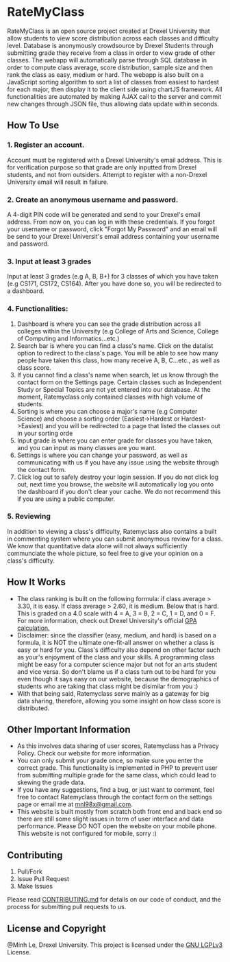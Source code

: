 # RateMyClass
RateMyClass is an open source project created at Drexel University that allow students to view score distribution across each classes and difficulty level. Database is anonymously crowdsource by Drexel Students through submitting grade they receive from a class in order to view grade of other classes. The webapp will automatically parse through SQL database in order to compute class average, score distribution, sample size and then rank the class as easy, medium or hard. The webapp is also built on a JavaScript sorting algorithm to sort a list of classes from easiest to hardest for each major, then display it to the client side using chartJS framework. All functionalities are automated by making AJAX call to the server and commit new changes through JSON file, thus allowing data update within seconds.  

## How To Use 
### 1. Register an account. 
Account must be registered with a Drexel University's email address. This is for verification purpose so that grade are only inputted from Drexel students, and not from outsiders. Attempt to register with a non-Drexel University email will result in failure. 
### 2. Create an anonymous username and password. 
A 4-digit PIN code will be generated and send to your Drexel's email address. From now on, you can log in with these credentials. If you forgot your username or password, click "Forgot My Password" and an email will be send to your Drexel Universit's email address containing your username and password. 
### 3. Input at least 3 grades 
Input at least 3 grades (e.g A, B, B+) for 3 classes of which you have taken (e.g CS171, CS172, CS164). After you have done so, you will be redirected to a dashboard. 
### 4. Functionalities:
  1. Dashboard is where you can see the grade distribution across all colleges within the University (e.g College of Arts and Science, College of Computing and Informatics...etc.) 
  2. Search bar is where you can find a class's name. Click on the datalist option to redirect to the class's page. You will be able to see how many people have taken this class, how many receive A, B, C...etc., as well as class score. 
  3. If you cannot find a class's name when search, let us know through the contact form on the Settings page. Certain classes such as Independent Study or Special Topics are not yet entered into our database. At the moment, Ratemyclass only contained classes with high volume of students. 
  3. Sorting is where you can choose a major's name (e.g Computer Science) and choose a sorting order (Easiest->Hardest or Hardest->Easiest) and you will be redirected to a page that listed the classes out in your sorting orde
  4. Input grade is where you can enter grade for classes you have taken, and you can input as many classes are you want.
  5. Settings is where you can change your password, as well as communicating with us if you have any issue using the website through the contact form.
  6. Click log out to safely destroy your login session. If you do not click log out, next time you browse, the website will automatically log you onto the dashboard if you don't clear your cache. We do not recommend this if you are using a public computer. 
### 5. Reviewing
In addition to viewing a class's difficulty, Ratemyclass also contains a built in commenting system where you can submit anonymous review for a class. We know that quantitative data alone will not always sufficiently communciate the whole picture, so feel free to give your opinion on a class's difficulty.  
  
## How It Works
- The class ranking is built on the following formula: if class average > 3.30, it is easy. If class average > 2.60, it is medium. Below that is hard. This is graded on a 4.0 scale with 4 = A, 3 = B, 2 = C, 1 = D, and 0 = F. For more information, check out Drexel University's official [GPA calculation.](http://drexel.edu/drexelcentral/transcripts/grades/gpa-calculation/) 
- Disclaimer: since the classifier (easy, medium, and hard) is based on a formula, it is NOT the ultimate one-fit-all answer on whether a class is easy or hard for you. Class's difficulty also depend on other factor such as your's enjoyment of the class and your skills. A programming class might be easy for a computer science major but not for an arts student and vice versa. So don't blame us if a class turn out to be hard for you even though it says easy on our website, because the demographics of students who are taking that class might be disimilar from you :) 
- With that being said, Ratemyclass serve mainly as a gateway for big data sharing, therefore, allowing you some insight on how class score is distributed. 

## Other Important Information
- As this involves data sharing of user scores, Ratemyclass has a Privacy Policy. Check our website for more information. 
- You can only submit your grade once, so make sure you enter the correct grade. This functionality is implemented in PHP to prevent user from submitting multiple grade for the same class, which could lead to skewing the grade data. 
- If you have any suggestions, find a bug, or just want to comment, feel free to contact Ratemyclass through the contact form on the settings page or email me at mnl98x@gmail.com. 
- This website is built mostly from scratch both front end and back end so there are still some slight issues in term of user interface and data performance. Please DO NOT open the website on your mobile phone. This website is not configured for mobile, sorry :) 

## Contributing
1. Pull/Fork
2. Issue Pull Request
3. Make Issues

Please read [CONTRIBUTING.md](CONTRIBUTING.md) for details on our code of conduct, and the process for submitting pull requests to us.

## License and Copyright
@Minh Le, Drexel University. This project is licensed under the [GNU LGPLv3](LICENSE) License.

